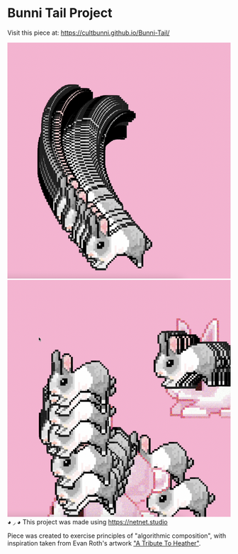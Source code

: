 # Bunni Tail Project

Visit this piece at: https://cultbunni.github.io/Bunni-Tail/


![screenshot piece](bunni-trails-screenshot.png) ![screenshot 2](bunni-stacks-screenshot.png)
◕ ◞ ◕ This project was made using https://netnet.studio

Piece was created to exercise principles of "algorithmic composition", with inspiration taken from Evan Roth's artwork ["A Tribute To Heather"](http://www.evan-roth.com/work/tribute-to-heather/).

